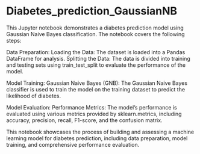 # Diabetes_prediction_GaussianNB
This Jupyter notebook demonstrates a diabetes prediction model using Gaussian Naive Bayes classification. The notebook covers the following steps:

Data Preparation:
  Loading the Data: The dataset is loaded into a Pandas DataFrame for analysis.
  Splitting the Data: The data is divided into training and testing sets using train_test_split to evaluate the performance of the model.
  
Model Training:
  Gaussian Naive Bayes (GNB): The Gaussian Naive Bayes classifier is used to train the model on the training dataset to predict the likelihood of diabetes.
  
Model Evaluation:
  Performance Metrics: The model’s performance is evaluated using various metrics provided by sklearn.metrics, including accuracy, precision, recall, F1-score, and the confusion matrix.
  
This notebook showcases the process of building and assessing a machine learning model for diabetes prediction, including data preparation, model training, and comprehensive performance evaluation.




